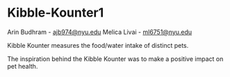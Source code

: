# Kibble-Kounter1

Arin Budhram - ajb974@nyu.edu
Melica Livai - ml6751@nyu.edu

Kibble Kounter measures the food/water intake of distinct pets.

The inspiration behind the Kibble Kounter was to make a positive impact on pet health.

